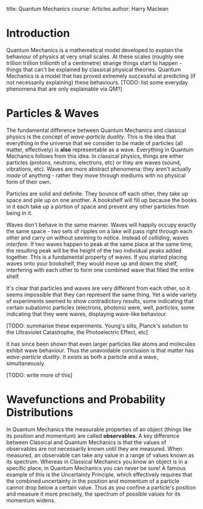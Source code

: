 title: Quantum Mechanics
course: Articles
author: Harry Maclean

Introduction
============

Quantum Mechanics is a mathematical model developed to explain the behaviour of physics at very small scales. At these scales (roughly one trillion trillion trillionth of a centimetre) strange things start to happen - things that can't be explained by classical physical theories. Quantum Mechanics is a model that has proved extremely successful at predicting (if not necessarily explaining) these behaviours. [TODO: list some everyday phenomena that are only explainable via QM?]

Particles & Waves
=================

The fundamental difference between Quantum Mechanics and classical physics is the concept of *wave-particle duality*. This is the idea that everything in the universe that we consider to be made of particles (all matter, effectively) is **also** representable as a wave. Everything in Quantum Mechanics follows from this idea. In classical physics, things are either particles (protons, neutrons, electrons, etc) or they are waves (sound, vibrations, etc). Waves are more abstract phenomena: they aren't actually *made* of anything - rather they move through mediums with no physical form of their own.

Particles are solid and definite. They bounce off each other, they take up space and pile up on one another. A bookshelf will fill up because the books in it each take up a portion of space and prevent any other particles from being in it.

Waves don't behave in the same manner. Waves will happily occupy exactly the same space - two sets of ripples on a lake will pass right through each other and carry on without seeming to notice. Instead of colliding, waves *interfere*. If two waves happen to peak at the same place at the same time, the resulting peak will be the height of the two individual peaks added together. This is a fundamental property of waves. If you started placing waves onto your bookshelf, they would move up and down the shelf, interfering with each other to form one combined wave that filled the entire shelf.

It's clear that particles and waves are very different from each other, so it seems impossible that they can represent the same thing. Yet a wide variety of experiments seemed to show contradictory results, some indicating that certain subatomic particles (electrons, photons) were, well, *particles*, some indicating that they were waves, displaying wave-like behaviour.

[TODO: summarise these experiments. Young's slits, Planck's solution to the Ultraviolet Catastrophe, the Photoelectric Effect, etc]

It has since been shown that even larger particles like atoms and molecules exhibit wave behaviour. Thus the unavoidable conclusion is that matter has *wave-particle duality*. It exists as both a particle and a wave, simultaneously.

[TODO: write more of this]

Wavefunctions and Probability Distributions
===========================================

In Quantum Mechanics the measurable properties of an object (things like its position and momentum) are called **observables**. A key difference between Classical and Quantum Mechanics is that the values of observables are not necessarily known until they are measured. When measured, an observable can take any value in a range of values known as its spectrum. Whereas in Classical Mechanics you know an object is in a specific place, in Quantum Mechanics you can never be sure! A famous example of this is the Uncertainty Principle, which effectively requires that the combined uncertainty in the position and momentum of a particle cannot drop below a certain value. Thus as you confine a particle's position and measure it more precisely, the spectrum of possible values for its momentum widens.
